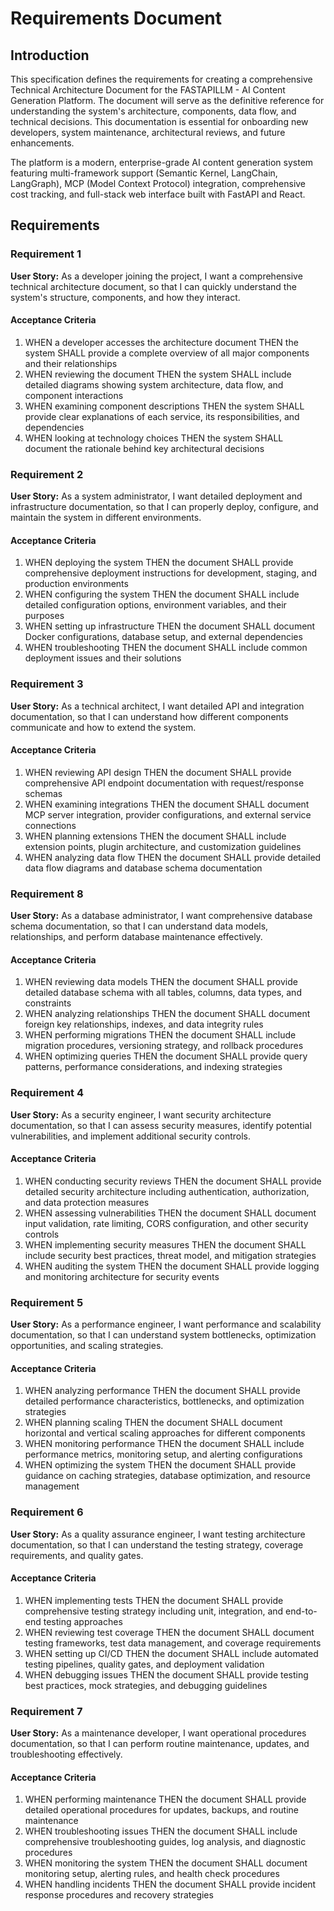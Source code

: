 # Requirements Document

## Introduction

This specification defines the requirements for creating a comprehensive Technical Architecture Document for the FASTAPILLM - AI Content Generation Platform. The document will serve as the definitive reference for understanding the system's architecture, components, data flow, and technical decisions. This documentation is essential for onboarding new developers, system maintenance, architectural reviews, and future enhancements.

The platform is a modern, enterprise-grade AI content generation system featuring multi-framework support (Semantic Kernel, LangChain, LangGraph), MCP (Model Context Protocol) integration, comprehensive cost tracking, and full-stack web interface built with FastAPI and React.

## Requirements

### Requirement 1

**User Story:** As a developer joining the project, I want a comprehensive technical architecture document, so that I can quickly understand the system's structure, components, and how they interact.

#### Acceptance Criteria

1. WHEN a developer accesses the architecture document THEN the system SHALL provide a complete overview of all major components and their relationships
2. WHEN reviewing the document THEN the system SHALL include detailed diagrams showing system architecture, data flow, and component interactions
3. WHEN examining component descriptions THEN the system SHALL provide clear explanations of each service, its responsibilities, and dependencies
4. WHEN looking at technology choices THEN the system SHALL document the rationale behind key architectural decisions

### Requirement 2

**User Story:** As a system administrator, I want detailed deployment and infrastructure documentation, so that I can properly deploy, configure, and maintain the system in different environments.

#### Acceptance Criteria

1. WHEN deploying the system THEN the document SHALL provide comprehensive deployment instructions for development, staging, and production environments
2. WHEN configuring the system THEN the document SHALL include detailed configuration options, environment variables, and their purposes
3. WHEN setting up infrastructure THEN the document SHALL document Docker configurations, database setup, and external dependencies
4. WHEN troubleshooting THEN the document SHALL include common deployment issues and their solutions

### Requirement 3

**User Story:** As a technical architect, I want detailed API and integration documentation, so that I can understand how different components communicate and how to extend the system.

#### Acceptance Criteria

1. WHEN reviewing API design THEN the document SHALL provide comprehensive API endpoint documentation with request/response schemas
2. WHEN examining integrations THEN the document SHALL document MCP server integration, provider configurations, and external service connections
3. WHEN planning extensions THEN the document SHALL include extension points, plugin architecture, and customization guidelines
4. WHEN analyzing data flow THEN the document SHALL provide detailed data flow diagrams and database schema documentation

### Requirement 8

**User Story:** As a database administrator, I want comprehensive database schema documentation, so that I can understand data models, relationships, and perform database maintenance effectively.

#### Acceptance Criteria

1. WHEN reviewing data models THEN the document SHALL provide detailed database schema with all tables, columns, data types, and constraints
2. WHEN analyzing relationships THEN the document SHALL document foreign key relationships, indexes, and data integrity rules
3. WHEN performing migrations THEN the document SHALL include migration procedures, versioning strategy, and rollback procedures
4. WHEN optimizing queries THEN the document SHALL provide query patterns, performance considerations, and indexing strategies

### Requirement 4

**User Story:** As a security engineer, I want security architecture documentation, so that I can assess security measures, identify potential vulnerabilities, and implement additional security controls.

#### Acceptance Criteria

1. WHEN conducting security reviews THEN the document SHALL provide detailed security architecture including authentication, authorization, and data protection measures
2. WHEN assessing vulnerabilities THEN the document SHALL document input validation, rate limiting, CORS configuration, and other security controls
3. WHEN implementing security measures THEN the document SHALL include security best practices, threat model, and mitigation strategies
4. WHEN auditing the system THEN the document SHALL provide logging and monitoring architecture for security events

### Requirement 5

**User Story:** As a performance engineer, I want performance and scalability documentation, so that I can understand system bottlenecks, optimization opportunities, and scaling strategies.

#### Acceptance Criteria

1. WHEN analyzing performance THEN the document SHALL provide detailed performance characteristics, bottlenecks, and optimization strategies
2. WHEN planning scaling THEN the document SHALL document horizontal and vertical scaling approaches for different components
3. WHEN monitoring performance THEN the document SHALL include performance metrics, monitoring setup, and alerting configurations
4. WHEN optimizing the system THEN the document SHALL provide guidance on caching strategies, database optimization, and resource management

### Requirement 6

**User Story:** As a quality assurance engineer, I want testing architecture documentation, so that I can understand the testing strategy, coverage requirements, and quality gates.

#### Acceptance Criteria

1. WHEN implementing tests THEN the document SHALL provide comprehensive testing strategy including unit, integration, and end-to-end testing approaches
2. WHEN reviewing test coverage THEN the document SHALL document testing frameworks, test data management, and coverage requirements
3. WHEN setting up CI/CD THEN the document SHALL include automated testing pipelines, quality gates, and deployment validation
4. WHEN debugging issues THEN the document SHALL provide testing best practices, mock strategies, and debugging guidelines

### Requirement 7

**User Story:** As a maintenance developer, I want operational procedures documentation, so that I can perform routine maintenance, updates, and troubleshooting effectively.

#### Acceptance Criteria

1. WHEN performing maintenance THEN the document SHALL provide detailed operational procedures for updates, backups, and routine maintenance
2. WHEN troubleshooting issues THEN the document SHALL include comprehensive troubleshooting guides, log analysis, and diagnostic procedures
3. WHEN monitoring the system THEN the document SHALL document monitoring setup, alerting rules, and health check procedures
4. WHEN handling incidents THEN the document SHALL provide incident response procedures and recovery strategies